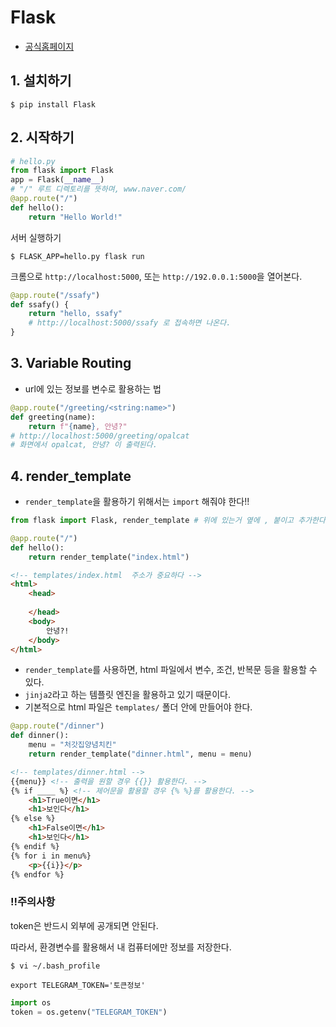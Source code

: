 # Flask

* [공식홈페이지](http://flask.pocoo.org/)
## 1. 설치하기

```
$ pip install Flask
```

## 2. 시작하기

```python
# hello.py
from flask import Flask
app = Flask(__name__)
# "/" 루트 디렉토리를 뜻하며, www.naver.com/
@app.route("/")
def hello():
    return "Hello World!"
```

서버 실행하기

```
$ FLASK_APP=hello.py flask run
```

크롬으로 `http://localhost:5000`, 또는 `http://192.0.0.1:5000`을 열어본다.

```python
@app.route("/ssafy")
def ssafy() {
    return "hello, ssafy"
    # http://localhost:5000/ssafy 로 접속하면 나온다.
}
```

## 3. Variable Routing

* url에 있는 정보를 변수로 활용하는 법

```python
@app.route("/greeting/<string:name>")
def greeting(name):
    return f"{name}, 안녕?"
# http://localhost:5000/greeting/opalcat
# 화면에서 opalcat, 안녕? 이 출력된다.
```



## 4. render_template

* `render_template`을 활용하기 위해서는 `import` 해줘야 한다!!

```python
from flask import Flask, render_template # 위에 있는거 옆에 , 붙이고 추가한다.

@app.route("/")
def hello():
    return render_template("index.html")
```

```html
<!-- templates/index.html  주소가 중요하다 -->
<html>
    <head>
        
    </head>
    <body>
        안녕?!
    </body>
</html>
```

* `render_template`를 사용하면, html 파일에서 변수, 조건, 반복문 등을 활용할 수 있다.
* `jinja2`라고 하는 템플릿 엔진을 활용하고 있기 때문이다.
* 기본적으로 html 파일은 `templates/` 폴더 안에 만들어야 한다.

```python
@app.route("/dinner")
def dinner():
    menu = "처갓집양념치킨"
    return render_template("dinner.html", menu = menu)
```

```html
<!-- templates/dinner.html -->
{{menu}} <!-- 출력을 원할 경우 {{}} 활용한다. -->
{% if ____ %} <!-- 제어문을 활용할 경우 {% %}를 활용한다. -->
	<h1>True이면</h1>
	<h1>보인다</h1>
{% else %}
	<h1>False이면</h1>
	<h1>보인다</h1>
{% endif %}
{% for i in menu%}
	<p>{{i}}</p>
{% endfor %}
```

### !!주의사항

token은 반드시 외부에 공개되면 안된다.

따라서, 환경변수를 활용해서 내 컴퓨터에만 정보를 저장한다.

```
$ vi ~/.bash_profile
```

```
export TELEGRAM_TOKEN='토큰정보'
```

```python
import os
token = os.getenv("TELEGRAM_TOKEN")
```


